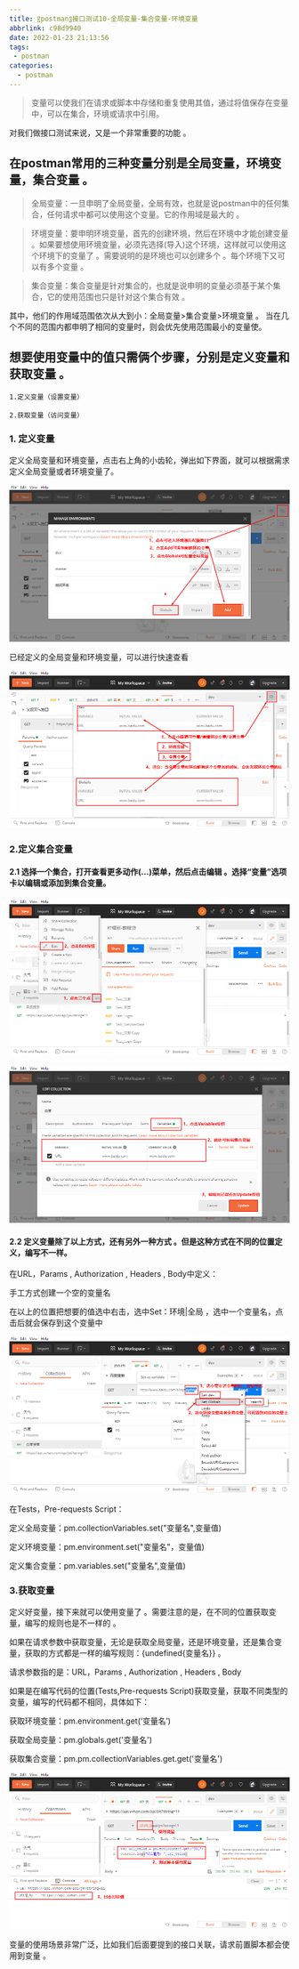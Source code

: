 ```yaml
---
title: 〖postman〗接口测试10-全局变量-集合变量-环境变量
abbrlink: c98d9940
date: 2022-01-23 21:13:56
tags:
 - postman
categories:
  - postman
---
```


> 变量可以使我们在请求或脚本中存储和重复使用其值，通过将值保存在变量中，可以在集合，环境或请求中引用。

 <!-- more --> 对我们做接口测试来说，又是一个非常重要的功能 。

## 在postman常用的三种变量分别是全局变量，环境变量，集合变量 。

> 全局变量：一旦申明了全局变量，全局有效，也就是说postman中的任何集合，任何请求中都可以使用这个变量。它的作用域是最大的 。

> 环境变量：要申明环境变量，首先的创建环境，然后在环境中才能创建变量 。如果要想使用环境变量，必须先选择(导入)这个环境，这样就可以使用这个环境下的变量了 。需要说明的是环境也可以创建多个 。每个环境下又可以有多个变量 。

> 集合变量：集合变量是针对集合的，也就是说申明的变量必须基于某个集合，它的使用范围也只是针对这个集合有效 。

其中，他们的作用域范围依次从大到小：全局变量>集合变量>环境变量 。 当在几个不同的范围内都申明了相同的变量时，则会优先使用范围最小的变量使。

## 想要使用变量中的值只需俩个步骤，分别是定义变量和获取变量 。

    1.定义变量（设置变量）
    
    2.获取变量（访问变量）

### 1. 定义变量

定义全局变量和环境变量，点击右上角的小齿轮，弹出如下界面，就可以根据需求定义全局变量或者环境变量了。

 ![img](/img/blog/postman/10/010-01.png) 

已经定义的全局变量和环境变量，可以进行快速查看

 ![img](/img/blog/postman/10/010-02.png) 

### 2.定义集合变量

#### 2.1 选择一个集合，打开查看更多动作(...)菜单，然后点击编辑 。选择“变量”选项卡以编辑或添加到集合变量。

 ![img](/img/blog/postman/10/010-03.png) 

 ![img](/img/blog/postman/10/010-04.png) 


#### 2.2 定义变量除了以上方式，还有另外一种方式 。但是这种方式在不同的位置定义，编写不一样。

在URL，Params , Authorization , Headers , Body中定义：

手工方式创建一个空的变量名

在以上的位置把想要的值选中右击，选中Set：环境|全局 ，选中一个变量名，点击后就会保存到这个变量中

 ![img](/img/blog/postman/10/010-05.png) 

在Tests，Pre-requests Script：

定义全局变量：pm.collectionVariables.set("变量名",变量值)

定义环境变量：pm.environment.set("变量名"，变量值)

定义集合变量：pm.variables.set("变量名",变量值)

### 3.获取变量

定义好变量，接下来就可以使用变量了 。需要注意的是，在不同的位置获取变量，编写的规则也是不一样的 。

如果在请求参数中获取变量，无论是获取全局变量，还是环境变量，还是集合变量，获取的方式都是一样的编写规则：{undefined{变量名}} 。

请求参数指的是：URL，Params , Authorization , Headers , Body

如果是在编写代码的位置(Tests,Pre-requests Script)获取变量，获取不同类型的变量，编写的代码都不相同，具体如下：

获取环境变量：pm.environment.get(‘变量名’)

获取全局变量：pm.globals.get('变量名')

获取集合变量：pm.pm.collectionVariables.get.get('变量名')

 ![img](/img/blog/postman/10/010-06.png) 

变量的使用场景非常广泛，比如我们后面要提到的接口关联，请求前置脚本都会使用到变量 。

